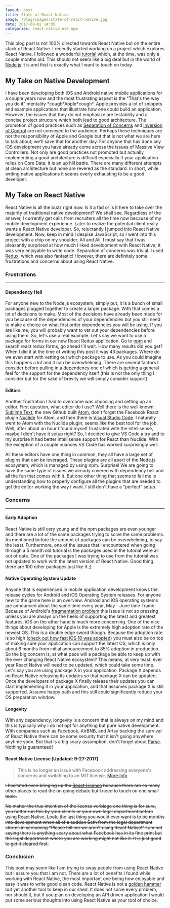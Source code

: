 ```yaml
---
layout: post
title: State of React Native
image: /blog/images/state-of-react-native.jpg
date: 2017-08-02 14:05
categories: react-native es6 npm
---
```


This blog post is not 100% directed towards React Native but on the 
entire stack of React Native. I recently started working on a project 
which explores React Native. I followed a wonderful 
[tutorial](https://learn.handlebarlabs.com/courses/175915) which, at the
time, was only a couple months old. This should not seem like a big 
deal but in the world of [Node.js](https://nodejs.org/en/) it is and 
that is exactly what I want to touch on today.

## My Take on Native Development

I have been developing both iOS and Android native mobile applications
for a couple years now and the most frustrating aspect is the "That's
the way you do it" mentality \*cough\*Apple\*cough\*. Apple provides a
lot of snippets and example applications that illustrate how one could
build an application. However, the issues that they do not emphasize are
testability and a concise project structure which both lead to good
architecture. The promotion of good practices such as
[Separation of Concerns](https://en.wikipedia.org/wiki/Separation_of_concerns)
and
[Inversion of Control](https://en.wikipedia.org/wiki/Inversion_of_control)
are not conveyed to the audience. Perhaps these techniques are not the
responsibility of Apple and Google but that is not what we are here to
talk about; we'll save that for another day. For anyone that has done
any iOS development you have already come across the issues of Massive
View Controllers. Not only are good practices not promoted but actually
implementing a good architecture is difficult especially if your
application relies on Core Data; it is an up hill battle. There are many
different attempts at clean architecture but none are revered as the
standard. In short, while writing native applications it seems overly
exhausting to be a good developer.  

## My Take on React Native

React Native is all the buzz right now. Is it a fad or is it here to
take over the majority of traditional native development? We shall see.
Regardless of the answer, I currently get calls from recruiters all the
time now because of my mobile development experience. Later to realize
the potential client really wants a React Native developer. So,
reluctantly I jumped into React Native development. Now, keep in mind I
despise JavaScript, so I went into this project with a chip on my
shoulder. All and All, I must say that I was pleasantly surprised at how
much I liked development with React Native; it was very enjoyable to write
code. Separation of concerns was trivial. I used
[Redux](http://redux.js.org/), which was also fantastic! However, there
are definitely some frustrations and concerns about using React Native.

### Frustrations

---

#### Dependency Hell

For anyone new to the Node.js ecosystem, simply put, it is a bunch of
small packages plugged together to create a larger package. With that
comes a lot of decisions to make. Most of the decisions have already
been made for you because of the dependencies of your dependencies but
you still need to make a choice on what first order dependencies you
will be using. If you are like me, you will probably want to vet out
your dependencies before using them. So, let's use a real example. Let's
say we want to use a package for forms in our new React Redux
application. Go to 
[npm](https://www.npmjs.com/search?q=keywords:react-redux%20form&page=1&ranking=optimal)
and search react redux forms, go ahead I'll wait. How many results did
you get? When I did it at the time of writing this post it was 43
packages. Where do we even start with vetting out which package to use.
As you could imagine this happens a lot and it can be overwhelming.
There are several factors I consider before pulling in a dependency one
of which is getting a general feel for the support for the dependency
itself (this is not the only thing I consider but for the sake of
brevity we will simply consider support). 

#### Editors

Another frustration I had to overcome was choosing and setting up an
editor. First question, what editor do I use? Well there is the well
known [Sublime Text](https://www.sublimetext.com/3), the new Github
built [Atom](https://atom.io/), don't forget the Facebook React plugin
[Nuclide](https://nuclide.io/) for Atom, and then there is
[Visual Studio Code](https://code.visualstudio.com/). I naturally went
to Atom with the Nuclide plugin; seems like the best tool for the job.
Well, after about an hour I found myself frustrated with the
intellisense, maybe I didn't have it setup right? So, I decided to give
VS Code a try and to my surprise it had better intellisense support for
React than Nuclide. With the exception of a couple nuances VS Code has
worked surprisingly well.

All these editors have one thing in common, they all have a large set of
plugins that can be leveraged. These plugins are all apart of the
Node.js ecosystem, which is managed by using npm. Surprise! We are going
to have the same type of issues we already covered with dependency hell
and all the fun that comes with it. But one other thing that seems to
fail me is understanding how to properly configure all the plugins that
are needed to get the editor working the way I want. I still don't have
a "perfect" setup.

### Concerns

---

#### Early Adoption

React Native is still very young and the npm packages are even younger
and there are a lot of the same packages trying to solve the same
problems. As mentioned before the amount of packages can be
overwhelming, to say the least. Furthermore, one of the issues that I
encountered when going through a 5 month old tutorial is the packages
used in the tutorial were all out of date. One of the packages I was
trying to use from the tutorial was not updated to work with the latest
version of React Native. Good thing there are 100 other packages just
like it ;)

#### Native Operating System Update

Anyone that is experienced in mobile application development knows the
release cycles for Android and iOS Operating System releases. For anyone
new to the game here is an overview. Android and iOS operating systems
are announced about the same time every year, May - June time-frame.
Because of Android's
[fragmentation problem](https://developer.android.com/about/dashboards/index.html#Platform)
this issue is not so pressing unless you are always on the heels of
supporting the latest and greatest features. iOS on the other hand is
much more concerning. One of the nice things about developing for Apple
is the extremely high adoption rate of the newest OS. This is a double
edge sword though. Because the adoption rate is so high
([check out how fast iOS 10 was adopted](https://mixpanel.com/trends/#report/ios_10))
you must also be on top of making sure your application can support the
latest OS, which is only about 6 months from initial announcement to 85%
adoption in production. So the big concern is, at what pace will a
package be able to keep up with the ever changing React Native
ecosystem? This means, at very least, ever year React Native will need
to be updated, which could take some time. Let's say you are using
package X in your application. Package X depends on React Native 
releasing its updates so that package X can be updated. Once the 
developers of package X finally release their updates you can start
implementing it in your application, and that assumes package X is still
supported. Assume happy path and this still could significantly reduce
your OS preparation window.

#### Longevity

With any dependency, longevity is a concern that is always on my mind
and this is typically why I do not opt for anything but pure native
development. With companies such as Facebook, AirBNB, and Artsy backing
the survival of React Native there can be some security that it isn't
going anywhere anytime soon. But that is a big scary assumption, don't
forget about [Parse](https://en.wikipedia.org/wiki/Parse_(platform)).
Nothing is guaranteed! 

#### React Native License [Updated: 9-27-2017]

> This is no longer an issue with Facebook addressing everyone's 
concerns and switching to an MIT license. [More Info](https://code.facebook.com/posts/112130496157735/explaining-react-s-license/) 

~~I hesitated even bringing up the
[React License](https://github.com/facebook/react/issues/7293) because
there are so many other places to read the on going debate but I need to
touch on one small topic.~~ 

~~No matter the true intention of the license verbiage one thing is for
sure, you better run this by your clients or your own legal department
before using React Native. Look, the last thing you would ever want is
to be months into development when all of a sudden Seth from the legal
department storms in screaming "Please tell me we aren't using React
Native!" I am not saying there is anything scary about what Facebook has
in its fine print but the legal department where you are working might
not like it. It is just good to get it cleared first.~~

### Conclusion

This post may seem like I am trying to sway people from using React
Native but I assure you that I am not. There are a lot of benefits I
found while working with React Native, the most important one being how
enjoyable and easy it was to write good clean code. React Native is not 
a [golden hammer](http://wiki.c2.com/?GoldenHammer) but yet another tool
to keep in our shed. It does not solve every problem, nor should it, but
if you plan on developing an API driven application I would put some
serious thoughts into using React Native as your tool of choice.